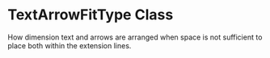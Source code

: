 # TextArrowFitType Class

How dimension text and arrows are arranged when space is not sufficient to place both within the extension lines.

